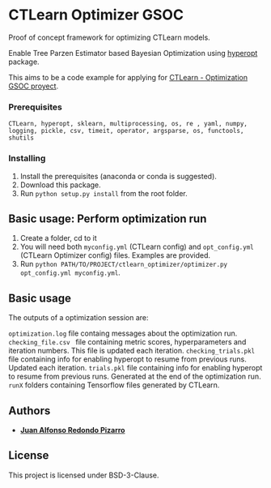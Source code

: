 # CTLearn Optimizer GSOC

Proof of concept framework for optimizing CTLearn models.

Enable Tree Parzen Estimator based Bayesian Optimization using [hyperopt](https://github.com/hyperopt/hyperopt) package.

This aims to be a code example for applying for [CTLearn - Optimization GSOC proyect](https://openastronomy.org/gsoc/gsoc2019/#/projects?project=optimization).

### Prerequisites

```
CTLearn, hyperopt, sklearn, multiprocessing, os, re , yaml, numpy, logging, pickle, csv, timeit, operator, argsparse, os, functools, shutils
```

### Installing

1. Install the prerequisites (anaconda or conda is suggested).
2. Download this package.
3. Run `python setup.py install` from the root folder.

## Basic usage: Perform optimization run

1. Create a folder, cd to it
2. You will need both `myconfig.yml` (CTLearn config) and `opt_config.yml` (CTLearn Optimizer config) files. Examples are provided.
3. Run `python PATH/TO/PROJECT/ctlearn_optimizer/optimizer.py opt_config.yml myconfig.yml`. 

## Basic usage

The outputs of a optimization session are:

  `optimization.log` file containg messages about the optimization run.
  `checking_file.csv ` file containing metric scores, hyperparameters and iteration numbers. This file is updated each iteration.
  `checking_trials.pkl` file containing info for enabling hyperopt to resume from previous runs. Updated each iteration.
  `trials.pkl` file containing info for enabling hyperopt to resume from previous runs. Generated at the end of the optimization run.
  `runX` folders containing Tensorflow files generated by CTLearn.

## Authors

* **[Juan Alfonso Redondo Pizarro](https://github.com/juan-redondo/ctlearn)**

## License

This project is licensed under BSD-3-Clause.


